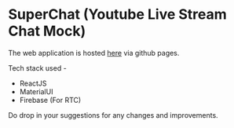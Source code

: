 # SuperChat (Youtube Live Stream Chat Mock)

The web application is hosted [here](https://surijatin.github.io/superchat) via github pages.

Tech stack used -

-   ReactJS
-   MaterialUI
-   Firebase (For RTC)

Do drop in your suggestions for any changes and improvements.

